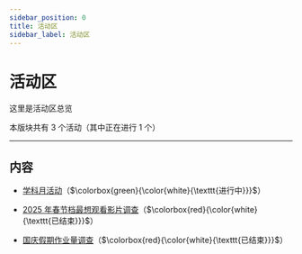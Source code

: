 ```yaml
---
sidebar_position: 0
title: 活动区
sidebar_label: 活动区
---
```


# 活动区

这里是活动区总览

本版块共有 $3$ 个活动（其中正在进行 $1$ 个）

------------

## 内容

- [学科月活动](https://blog.csdn.net/haoguoruipython/article/details/145648053)（$\colorbox{green}{\color{white}{\texttt{进行中}}}$）

- [2025 年春节档最想观看影片调查](https://blog.csdn.net/haoguoruipython/article/details/145647554)（$\colorbox{red}{\color{white}{\texttt{已结束}}}$）

- [国庆假期作业量调查](/hdq/at3)（$\colorbox{red}{\color{white}{\texttt{已结束}}}$）